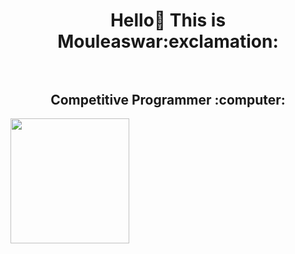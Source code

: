 <h1 align="center"> Hello👋 This is Mouleaswar:exclamation: <br></br>
<h2 align="center"> Competitive Programmer :computer:</h2>

<img align="left" width="190" height="200" src="![about-me-](https://user-images.githubusercontent.com/74062509/116657886-c9cc2380-a9ac-11eb-8c91-48218e6e1869.png)"/>
